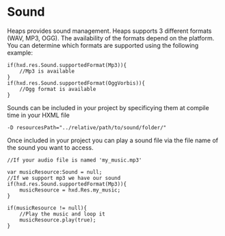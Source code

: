 # Sound

Heaps provides sound management. Heaps supports 3 different formats (WAV, MP3, OGG).  The availability of the formats depend on the platform. You can determine which formats are supported using the following example:

```
if(hxd.res.Sound.supportedFormat(Mp3)){
    //Mp3 is available
} 
if(hxd.res.Sound.supportedFormat(OggVorbis)){
    //Ogg format is available
}
```

Sounds can be included in your project by specificying them at compile time in your HXML file

```
-D resourcesPath="../relative/path/to/sound/folder/"
```

Once included in your project you can play a sound file via the file name of the sound you want to access.

```
//If your audio file is named 'my_music.mp3'

var musicResource:Sound = null;
//If we support mp3 we have our sound
if(hxd.res.Sound.supportedFormat(Mp3)){
    musicResource = hxd.Res.my_music;
}  

if(musicResource != null){
    //Play the music and loop it
    musicResource.play(true);
}
```